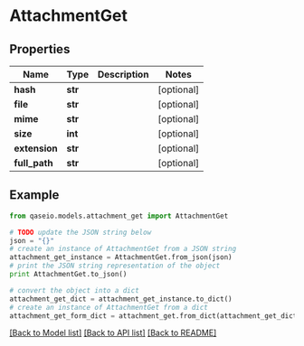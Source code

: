 # AttachmentGet


## Properties

Name | Type | Description | Notes
------------ | ------------- | ------------- | -------------
**hash** | **str** |  | [optional] 
**file** | **str** |  | [optional] 
**mime** | **str** |  | [optional] 
**size** | **int** |  | [optional] 
**extension** | **str** |  | [optional] 
**full_path** | **str** |  | [optional] 

## Example

```python
from qaseio.models.attachment_get import AttachmentGet

# TODO update the JSON string below
json = "{}"
# create an instance of AttachmentGet from a JSON string
attachment_get_instance = AttachmentGet.from_json(json)
# print the JSON string representation of the object
print AttachmentGet.to_json()

# convert the object into a dict
attachment_get_dict = attachment_get_instance.to_dict()
# create an instance of AttachmentGet from a dict
attachment_get_form_dict = attachment_get.from_dict(attachment_get_dict)
```
[[Back to Model list]](../README.md#documentation-for-models) [[Back to API list]](../README.md#documentation-for-api-endpoints) [[Back to README]](../README.md)



